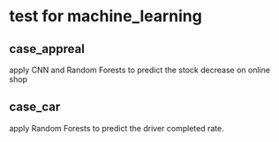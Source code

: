 # test for machine_learning
## case_appreal
apply CNN and Random Forests to predict the stock decrease on online shop

## case_car
apply Random Forests to predict the driver completed rate.

